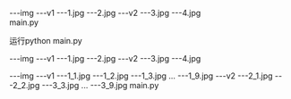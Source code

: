 ---img
    ---v1
        ---1.jpg
        ---2.jpg
     ---v2
        ---3.jpg
        ---4.jpg   
main.py

运行python main.py

---img
    ---v1
        ---1.jpg
        ---2.jpg
     ---v2
        ---3.jpg
        ---4.jpg   
         
---img
    ---v1
        ---1_1.jpg
        ---1_2.jpg
        ---1_3.jpg
          ...
       ---1_9.jpg
     ---v2
        ---2_1.jpg
        ---2_2.jpg
        ---3_3.jpg
          ...
        ---3_9.jpg
main.py
